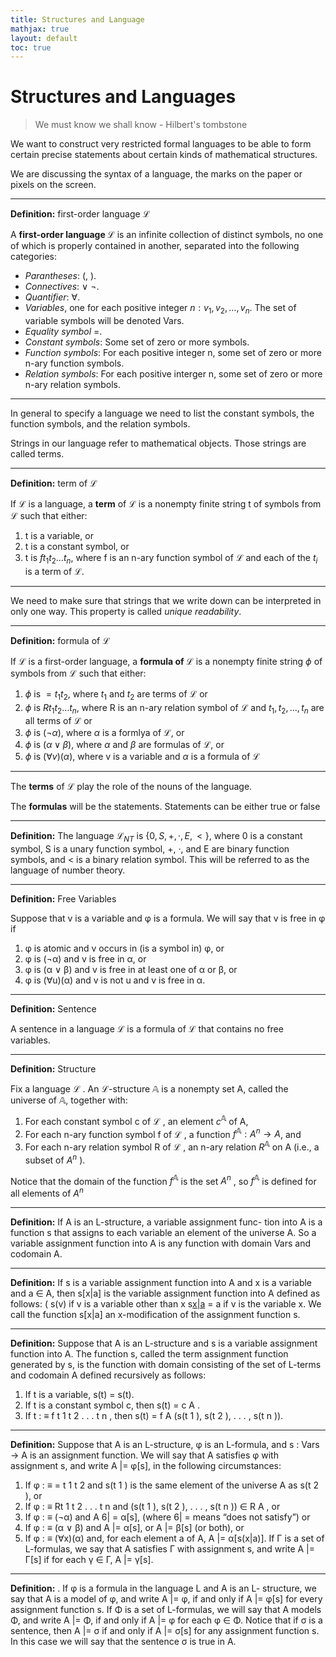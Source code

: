 ```yaml
---
title: Structures and Language
mathjax: true
layout: default
toc: true
---
```


# Structures and Languages

> We must know we shall know - Hilbert's tombstone


We want to construct very restricted formal languages to be able to form certain precise statements about certain kinds of mathematical structures.

We are discussing the syntax of a language, the marks on the paper or pixels on the screen.


---
**Definition:** first-order language $\mathcal{L}$

A **first-order language $\mathcal{L}$** is an infinite collection of distinct symbols, no one of which is properly contained in another, separated into the following categories:

* _Parantheses_: (, ).
* _Connectives_: $\lor$ $\lnot$.
* _Quantifier_: $\forall$.
* _Variables_, one for each positive integer $n: v_1, v_2, \dots, v_n$. The set of variable symbols will be denoted Vars.
* _Equality symbol_ =.
* _Constant symbols_: Some set of zero or more symbols.
* _Function symbols_: For each positive integer n, some set of zero or more n-ary function symbols.
* _Relation symbols_: For each positive interger n, some set of zero or more n-ary relation symbols.

---



In general to specify a language we need to list the constant symbols, the function symbols, and the relation symbols.


Strings in our language refer to mathematical objects. Those strings are called terms.

---
**Definition:**  term of  $\mathcal{L}$

If  $\mathcal{L}$ is a language, a **term** of  $\mathcal{L}$ is a nonempty finite string t of symbols from  $\mathcal{L}$  such that either:

1. t is a variable, or
2. t is a constant symbol, or
3. t is $ft_1t_2 \dots t_n$, where f is an n-ary function symbol of $\mathcal{L}$ and each of the $t_i$ is a term of $\mathcal{L}$.

---

We need to make sure that strings that we write down can be interpreted in only one way. This property is called _unique readability_.


---
**Definition:** formula of $\mathcal{L}$

If $\mathcal{L}$ is a first-order language, a **formula of $\mathcal{L}$** is a nonempty finite string $\phi$ of symbols from $\mathcal{L}$ such that either:

1. $\phi$ is $=t_1t_2$, where $t_1$ and $t_2$ are terms of $\mathcal{L}$ or
2. $\phi$ is $Rt_1t_2 \dots t_n$, where R is an n-ary relation symbol of $\mathcal{L}$ and $t_1, t_2, \dots, t_n$ are all terms of $\mathcal{L}$ or
3. $\phi$ is $(\lnot \alpha)$, where $\alpha$ is a formlya of $\mathcal{L}$, or
4. $\phi$ is $(\alpha \lor \beta)$, where $\alpha$ and $\beta$ are formulas of $\mathcal{L}$, or
5. $\phi$ is $(\forall v)(\alpha)$, where v is a variable and $\alpha$ is a formula of $\mathcal{L}$

---


The **terms** of $\mathcal{L}$ play the role of the nouns of the language. 

The **formulas** will be the statements. Statements can be either true or false






---
**Definition:** The language $\mathcal{L}_{NT}$ is $\{ 0, S, +, ·, E, < \}$, 
where 0 is a constant symbol, 
S is a unary function symbol, 
+, ·, and E are binary function symbols, and 
< is a binary relation symbol. 
This will be referred to as the language of number theory.


---
**Definition:**  Free Variables

Suppose that v is a variable and φ is a formula. We will say that v is free in φ if

1. φ is atomic and v occurs in (is a symbol in) φ, or
2. φ is (¬α) and v is free in α, or
3. φ is (α ∨ β) and v is free in at least one of α or β, or
4. φ is (∀u)(α) and v is not u and v is free in α.



---
**Definition:**  Sentence

A sentence in a language $\mathcal{L}$  is a formula of $\mathcal{L}$  that contains no free variables.



---
**Definition:** Structure

Fix a language $\mathcal{L}$ . An $\mathcal{L}$-structure $\mathbb{A}$ is a nonempty set A, called the universe of $\mathbb{A}$, together with:

1. For each constant symbol c of $\mathcal{L}$ , an element $c^\mathbb{A}$ of A,
2. For each n-ary function symbol f of $\mathcal{L}$ , a function $f^\mathbb{A} : A^n \to A$, and
3. For each n-ary relation symbol R of $\mathcal{L}$ , an n-ary relation $R^\mathbb{A}$ on A (i.e., a subset of $A^n$ ).

Notice that the domain of the function $f^\mathbb{A}$ is the set $A^n$ , so $f^\mathbb{A}$ is defined
for all elements of $A^n$







---
**Definition:** If A is an L-structure, a variable assignment func-
tion into A is a function s that assigns to each variable an element of the
universe A. So a variable assignment function into A is any function with
domain Vars and codomain A.

---
**Definition:**  If s is a variable assignment function into A and x is a
variable and a ∈ A, then s[x|a] is the variable assignment function into A
defined as follows:
(
s(v) if v is a variable other than x
s[x|a](v) =
a
if v is the variable x.
We call the function s[x|a] an x-modification of the assignment
function s.

---
**Definition:** Suppose that A is an L-structure and s is a variable
assignment function into A. The function s, called the term assignment
function generated by s, is the function with domain consisting of the
set of L-terms and codomain A defined recursively as follows:
1. If t is a variable, s(t) = s(t).
2. If t is a constant symbol c, then s(t) = c A .
3. If t : ≡ f t 1 t 2 . . . t n , then s(t) = f A (s(t 1 ), s(t 2 ), . . . , s(t n )).

---
**Definition:** Suppose that A is an L-structure, φ is an L-formula,
and s : Vars → A is an assignment function. We will say that A satisfies
φ with assignment s, and write A |= φ[s], in the following circumstances:
1. If φ : ≡ = t 1 t 2 and s(t 1 ) is the same element of the universe A as s(t 2 ),
or
2. If φ : ≡ Rt 1 t 2 . . . t n and (s(t 1 ), s(t 2 ), . . . , s(t n )) ∈ R A , or
3. If φ : ≡ (¬α) and A 6| = α[s], (where 6| = means “does not satisfy”) or
4. If φ : ≡ (α ∨ β) and A |= α[s], or A |= β[s] (or both), or
5. If φ : ≡ (∀x)(α) and, for each element a of A, A |= α[s(x|a)].
If Γ is a set of L-formulas, we say that A satisfies Γ with assignment s,
and write A |= Γ[s] if for each γ ∈ Γ, A |= γ[s].


---
**Definition:** . If φ is a formula in the language L and A is an L-
structure, we say that A is a model of φ, and write A |= φ, if and only if
A |= φ[s] for every assignment function s. If Φ is a set of L-formulas, we
will say that A models Φ, and write A |= Φ, if and only if A |= φ for each
φ ∈ Φ.
Notice that if σ is a sentence, then A |= σ if and only if A |= σ[s] for
any assignment function s. In this case we will say that the sentence σ is
true in A.

